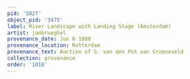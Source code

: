```yaml
---
pid: '5827'
object_pid: '3475'
label: River Landscape with Landing Stage (Amsterdam)
artist: janbrueghel
provenance_date: Jun 6 1808
provenance_location: Rotterdam
provenance_text: Auction of G. van den Pot van Groeneveld
collection: provenance
order: '1018'
---
```

